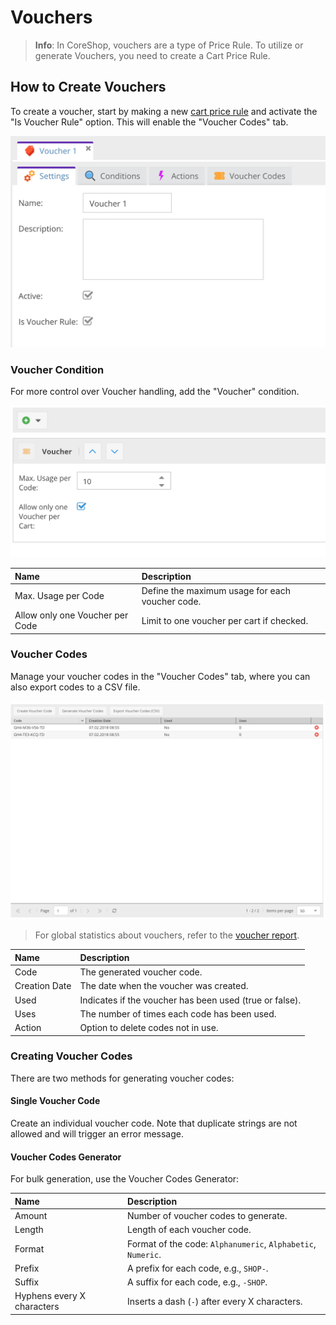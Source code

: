 # Vouchers

> **Info**: In CoreShop, vouchers are a type of Price Rule.
> To utilize or generate Vouchers, you need to create a Cart Price Rule.

## How to Create Vouchers

To create a voucher, start by making a new [cart price rule](./01_Cart_Price_Rules.md) and activate the "Is Voucher
Rule" option. This will enable the "Voucher Codes" tab.

![Voucher](./img/vouchers-1.png)

### Voucher Condition

For more control over Voucher handling, add the "Voucher" condition.

![Voucher](./img/vouchers-2.png)

| Name                            | Description                                     |
|:--------------------------------|:------------------------------------------------|
| Max. Usage per Code             | Define the maximum usage for each voucher code. |
| Allow only one Voucher per Code | Limit to one voucher per cart if checked.       |

### Voucher Codes

Manage your voucher codes in the "Voucher Codes" tab, where you can also export codes to a CSV file.

![Voucher](./img/vouchers-3.png)

> For global statistics about vouchers, refer to the [voucher report](../09_Reports/09_Vouchers.md).

| Name          | Description                                             |
|:--------------|:--------------------------------------------------------|
| Code          | The generated voucher code.                             |
| Creation Date | The date when the voucher was created.                  |
| Used          | Indicates if the voucher has been used (true or false). |
| Uses          | The number of times each code has been used.            |
| Action        | Option to delete codes not in use.                      |

### Creating Voucher Codes

There are two methods for generating voucher codes:

#### Single Voucher Code

Create an individual voucher code. Note that duplicate strings are not allowed and will trigger an error message.

#### Voucher Codes Generator

For bulk generation, use the Voucher Codes Generator:

| Name                       | Description                                                  |
|:---------------------------|:-------------------------------------------------------------|
| Amount                     | Number of voucher codes to generate.                         |
| Length                     | Length of each voucher code.                                 |
| Format                     | Format of the code: `Alphanumeric`, `Alphabetic`, `Numeric`. |
| Prefix                     | A prefix for each code, e.g., `SHOP-`.                       |
| Suffix                     | A suffix for each code, e.g., `-SHOP`.                       |
| Hyphens every X characters | Inserts a dash (`-`) after every X characters.               |
